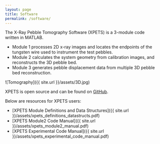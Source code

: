 ```yaml
---
layout: page
title: Software
permalink: /software/
---
```

The X-Ray Pebble Tomography Software (XPETS) is a 3-module code written in MATLAB. 

- Module 1 processes 2D x-ray images and locates the endpoints of the tungsten wire used to instrument the test pebbles.
- Module 2 calculates the system geometry from calibration images, and reconstructs the 3D pebble bed.
- Module 3 generates pebble displacement data from multiple 3D pebble bed reconstruction.

![Tomography]({{ site.url }}/assets/3D.jpg)

XPETS is open source and can be found on [GitHub](https://github.com/ucb-xprex/xpets).

Below are resources for XPETS users:

- [XPETS Module Definitions and Data Structures]({{ site.url }}/assets/xpets_definitions_datastructs.pdf)
- [XPETS Module2 Code Manual]({{ site.url }}/assets/xpets_module2_manual.pdf)
- [XPETS Experimental Code Manual]({{ site.url }}/assets/xpets_experimental_code_manual.pdf)
